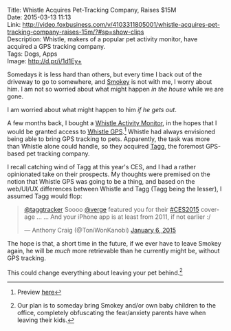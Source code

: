 Title: Whistle Acquires Pet-Tracking Company, Raises $15M  
Date: 2015-03-13 11:13  
Link: http://video.foxbusiness.com/v/4103311805001/whistle-acquires-pet-tracking-company-raises-15m/?#sp=show-clips  
Description: Whistle, makers of a popular pet activity monitor, have acquired a GPS tracking company.  
Tags: Dogs, Apps  
Image: http://d.pr/i/1d1Ey+  

Somedays it is less hard than others, but every time I back out of the driveway to go to somewhere, and [Smokey][twitter] is not with me, I worry about him. I am not so worried about what might happen *in the house* while we are gone.

I am worried about what might happen to him *if he gets out*.

A few months back, I bought a [Whistle Activity Monitor][whistle], in the hopes that I would be granted access to [Whistle GPS][archive].[^pr] Whistle had always envisioned being able to bring GPS tracking to pets. Apparently, the task was more than Whistle alone could handle, so they acquired [Tagg][pettracker], the foremost GPS-based pet tracking company. 

I recall catching wind of Tagg at this year's CES, and I had a rather opinionated take on their prospects. My thoughts were premised on the notion that Whistle GPS was going to be a thing, and based on the web/UI/UX differences between Whistle and Tagg (Tagg being the lesser), I assumed Tagg would flop:

<blockquote lang="en"><p><a href="https://twitter.com/taggtracker" title="Tagg on Twitter">@taggtracker</a> Soooo <a href="https://twitter.com/verge" title="The Verge on Twitter">@verge</a> featured you for their <a href="https://twitter.com/hashtag/CES2015?src=hash" title="Tweets tagged 'CES2015'">#CES2015</a> coverage ...&#10;&#10;... And your iPhone app is at least from 2011, if not earlier :/</p>&mdash; Anthony Craig (@ToniWonKanobi) <a href="https://twitter.com/ToniWonKanobi/status/552312590064709634" title="My question on Twitter">January 6, 2015</a></blockquote>

The hope is that, a short time in the future, if we ever have to leave Smokey again, he will be *much* more retrievable than he currently might be, without GPS tracking.

This could change everything about leaving your pet behind.[^op]

[^pr]: Preview [here][cnet]
[^op]: Our plan is to someday bring Smokey and/or own baby children to the office, completely obfuscating the fear/anxiety parents have when leaving their kids.

[archive]: https://web.archive.org/web/20141010180630/http://www.whistle.com/gps/ "Web Archive page for 'whistle.com'"
[cnet]: http://www.cnet.com/news/whistle-bringing-gps-to-second-generation-dog-wearable/ "Cnet reporting on Whistle"
[pettracker]: http://www.pettracker.com/ "Whistle's top-level domains"
[twitter]: http://www.twitter.com/smokeythedingo "My dog, Smokey, on Twitter"
[whistle]: http://www.whistle.com/product/ "Product page for Whistle"
